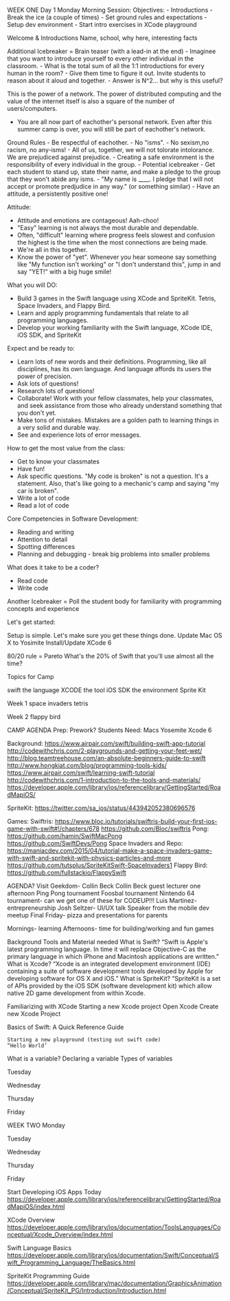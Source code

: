 WEEK ONE
Day 1 Monday
Morning Session:
Objectives:
    - Introductions
    - Break the ice (a couple of times)
    - Set ground rules and expectations
    - Setup dev environment
    - Start intro exercises in XCode playground

Welcome & Introductions
    Name, school, why here, interesting facts

Additional Icebreaker = Brain teaser (with a lead-in at the end)
    - Imaginee that you want to introduce yourself to every other individual in the classroom.
    - What is the total sum of all the 1:1 introductions for every human in the room?
    - Give them time to figure it out. Invite students to reason about it aloud and together.
    - Answer is N^2... but why is this useful?

This is the power of a network. The power of distributed computing and the value of the internet itself is also a square of the number of users/computers.
- You are all now part of eachother's personal network. Even after this summer camp is over, you will still be part of eachother's network.

Ground Rules
    - Be respectful of eachother.
    - No "isms".
        - No sexism,no racism, no any-isms!
        - All of us, together, we will not tolorate intolorance. We are prejudiced against prejudice.
        - Creating a safe environment is the responsibility of every individual in the group.
    - Potential icebreaker
        - Get each student to stand up, state their name, and make a pledge to the group that they won't abide any isms.
        - "My name is ____. I pledge that I will not accept or promote predjudice in any way."
            (or something similar)
    - Have an attitude, a persistently positive one!

Attitude:
- Attitude and emotions are contageous! Aah-choo!
- "Easy" learning is not always the most durable and dependable.
- Often, "difficult" learning where progress feels slowest and confusion the highest is the time when the most connections are being made.
- We're all in this together.
- Know the power of "yet". Whenever you hear someone say something like "My function isn't working" or "I don't understand this", jump in and say "YET!" with a big huge smile!

What you will DO:
- Build 3 games in the Swift language using XCode and SpriteKit. Tetris, Space Invaders, and Flappy Bird.
- Learn and apply programming fundamentals that relate to all programming languages.
- Develop your working familiarity with the Swift language, XCode IDE, iOS SDK, and SpriteKit

Expect and be ready to:
- Learn lots of new words and their definitions. Programming, like all disciplines, has its own language. And language affords its users the power of precision.
- Ask lots of questions!
- Research lots of questions!
- Collaborate! Work with your fellow classmates, help your classmates, and seek assistance from those who already understand something that you don't yet.
- Make tons of mistakes. Mistakes are a golden path to learning things in a very solid and durable way.
- See and experience lots of error messages.

How to get the most value from the class:
- Get to know your classmates
- Have fun!
- Ask specific questions. "My code is broken" is not a question. It's a statement. Also, that's like going to a mechanic's camp and saying "my car is broken".
- Write a lot of code
- Read a lot of code

Core Competencies in Software Development:
- Reading and writing
- Attention to detail
- Spotting differences
- Planning and debugging - break big problems into smaller problems

What does it take to be a coder?
- Read code
- Write code

Another Icebreaker = Poll the student body for familiarity with programming concepts and experience

Let's get started:

Setup is simple. Let's make sure you get these things done.
    Update Mac OS X to Yosimite
    Install/Update XCode 6

80/20 rule = Pareto
What's the 20% of Swift that you'll use almost all the time?





Topics for Camp

swift the language
XCODE the tool
iOS SDK the environment
Sprite Kit

Week 1
space invaders
tetris

Week 2
flappy bird


CAMP AGENDA
Prep:
Prework?
Students Need:
Macs
Yosemite
Xcode 6

Background:
https://www.airpair.com/swift/building-swift-app-tutorial
http://codewithchris.com/2-playgrounds-and-getting-your-feet-wet/
http://blog.teamtreehouse.com/an-absolute-beginners-guide-to-swift
http://www.hongkiat.com/blog/programming-tools-kids/
https://www.airpair.com/swift/learning-swift-tutorial
http://codewithchris.com/1-introduction-to-the-tools-and-materials/
https://developer.apple.com/library/ios/referencelibrary/GettingStarted/RoadMapiOS/

SpriteKit: https://twitter.com/sa_ios/status/443942052380696576

Games:
Swiftris:
https://www.bloc.io/tutorials/swiftris-build-your-first-ios-game-with-swift#!/chapters/678
https://github.com/Bloc/swiftris
Pong:
https://github.com/hamin/SwiftMacPong
https://github.com/SwiftDevs/Pong
Space Invaders and Repo:
https://maniacdev.com/2015/04/tutorial-make-a-space-invaders-game-with-swift-and-spritekit-with-physics-particles-and-more
https://github.com/tutsplus/SpriteKitSwift-SpaceInvaders1
Flappy Bird:
https://github.com/fullstackio/FlappySwift

AGENDA?
Visit Geekdom- Collin Beck
Collin Beck guest lecturer one afternoon
Ping Pong tournament
Foosbal tournament
Nintendo 64 tournament- can we get one of these for CODEUP!!!
Luis Martinez- entrepreneurship
Josh Seltzer- UI/UX talk
Speaker from the mobile dev meetup
Final Friday- pizza and presentations for parents

Mornings- learning
Afternoons- time for building/working and fun games


Background
Tools and Material needed
What is Swift?
“Swift is Apple's latest programming language. In time it will replace Objective-C as the primary language in which iPhone and Macintosh applications are written.”
What is Xcode?
“Xcode is an integrated development environment (IDE) containing a suite of software development tools developed by Apple for developing software for OS X and iOS.”
What is SpriteKit?
“SpriteKit is a set of APIs provided by the iOS SDK (software development kit) which allow native 2D game development from within Xcode.

Familiarizing with XCode
Starting a new Xcode project
    Open Xcode
    Create new Xcode Project

Basics of Swift: A Quick Reference Guide

    Starting a new playground (testing out swift code)
    “Hello World’
What is a variable?
Declaring a variable
Types of variables

Tuesday

Wednesday

Thursday


Friday


WEEK TWO
Monday



Tuesday



Wednesday


Thursday


Friday



Start Developing iOS Apps Today
https://developer.apple.com/library/ios/referencelibrary/GettingStarted/RoadMapiOS/index.html

XCode Overview
https://developer.apple.com/library/ios/documentation/ToolsLanguages/Conceptual/Xcode_Overview/index.html

Swift Language Basics
https://developer.apple.com/library/ios/documentation/Swift/Conceptual/Swift_Programming_Language/TheBasics.html

SpriteKit Programming Guide
https://developer.apple.com/library/mac/documentation/GraphicsAnimation/Conceptual/SpriteKit_PG/Introduction/Introduction.html

